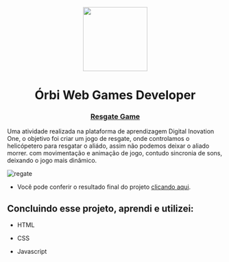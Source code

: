 <div align = "center">
<img src="https://hermes.digitalinnovation.one/assets/diome/logo.svg" width=150px>
  <h1> Órbi Web Games Developer </h1>
  <h3> <a href="https://gaberibr.github.io/resgate_game/">Resgate Game</a> </h3>
  </div>
  <p> Uma atividade realizada na plataforma de aprendizagem Digital Inovation One, o objetivo foi criar um jogo de resgate, onde controlamos o helicópetero para resgatar o aliádo, assim não podemos deixar o aliado morrer. com movimentação e animação de jogo, contudo sincronia de sons, deixando o jogo mais dinâmico. </p>
  
 ![regate](https://user-images.githubusercontent.com/99212007/165316423-becf6068-9344-48ae-bdf2-7a3bfce9333e.png)

- Você pode conferir o resultado final do projeto [clicando aqui](https://gaberibr.github.io/resgate_game/).

## Concluindo esse projeto, aprendi e utilizei:
- HTML

- CSS
  
- Javascript
